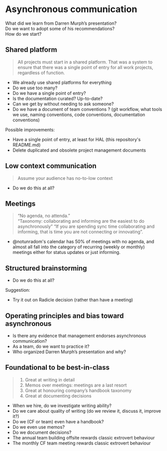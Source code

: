# Asynchronous communication

What did we learn from Darren Murph’s presentation?  
Do we want to adopt some of his recommendations?  
How do we start?

## Shared platform

> All projects must start in a shared platform. That was a system to ensure
> that there was a single point of entry for all work projects, regardless of
> function.

- We already use shared platforms for everything  
- Do we use too many?  
- Do we have a single point of entry?  
- Is the documentation curated? Up-to-date?  
- Can we get by without needing to ask someone?  
- Do we have a document of team conventions ? (git workflow, what tools we use,
  naming conventions, code conventions, documentation conventions)

Possible improvements:

- Have a single point of entry, at least for HAL (this repository's README.md)
- Delete duplicated and obsolete project management documents

## Low context communication

> Assume your audience has no-to-low context

- Do we do this at all?

## Meetings

> “No agenda, no attenda.”  
> “Taxonomy: collaborating and informing are the easiest to do asynchronously”
> “If you are spending sync time collaborating and informing, that is time you
> are not connecting or innovating”.

- @notunradom's calendar has 50% of meetings with no agenda, and almost all fall
  into the category of recurring (weekly or monthly) meetings either for status
  updates or just informing.

## Structured brainstorming

- Do we do this at all?

Suggestion:

- Try it out on Radicle decision (rather than have a meeting)

## Operating principles and bias toward asynchronous

- Is there any evidence that management endorses asynchronous communication?  
- As a team, do we want to practice it?  
- Who organized Darren Murph’s presentation and why?

## Foundational to be best-in-class

> 1. Great at writing in detail  
> 2. Memos over meetings: meetings are a last resort  
> 3. Great at honouring company’s handbook taxonomy  
> 4. Great at documenting decisions

- When we hire, do we investigate writing ability?  
- Do we care about quality of writing (do we review it, discuss it, improve it?)  
- Do we (CF or team) even have a handbook?  
- Do we even use memos?  
- Do we document decisions?  
- The annual team building offsite rewards classic extrovert behaviour  
- The monthly CF team meeting rewards classic extrovert behaviour

